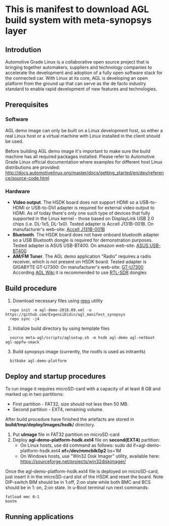 # This is manifest to download AGL build system with meta-synopsys layer

## Introdution
Automotive Grade Linux is a collaborative open source project that is bringing together automakers, suppliers and technology 
companies to accelerate the development and adoption of a fully open software stack for the connected car.
With Linux at its core, AGL is developing an open platform from the ground up that can serve as the de facto industry standard to enable rapid development of new features and technologies.


## Prerequisites
### Software
AGL demo image can only be built on a Linux development host, so either a real Linux host or a virtual machine with Linux installed in the client should be used.

Before building AGL demo image it's important to make sure the build machine has all required packages installed. Please refer to Automotive Grade Linux official documentation where examples for different host Linux distributions are provided:
http://docs.automotivelinux.org/master/docs/getting_started/en/dev/reference/source-code.html

### Hardware

* **Video output**.
  The HSDK board does not support HDMI so a USB-to-HDMI or USB-to-DVI adapter is required for external video output to HDMI. 
  As of today there's only one such type of devices that fully supported in the Linux kernel - 
  those based on DisplayLink USB 2.0 chips (i.e. DL-1x5, DL-1x0).
  Tested adapter is Accell J131B-001B. On manufacturer's web-site:
    [Accell J131B-001B](https://www.accellww.com/products/ultraav-usb-2-0-to-hdmi-adapter)
* **Bluetooth**.
  The HSDK board does not have onboard bluetooth adapter so a USB Bluetooth dongle is required for demonstration purposes.
  Tested adapter is ASUS USB-BT400. On amazon web-site: 
  [ASUS USB-BT400](https://www.amazon.com/Bluetooth-Receiver-Keyboards-Controllers-USB-BT400/dp/B00DJ83070/ref=sr_1_1?ie=UTF8&qid=1545843433&sr=8-1&keywords=ASUS+USB-BT400)
* **AM/FM Tuner**.
  The AGL demo application "Radio" requires a radio receiver, which is not present on HSDK board. 
  Tested adapter is GIGABYTE GT-U7300: On manufacturer's web-site: [GT-U7300](https://www.gigabyte.com/us/TV-Tuner-Dongle/U7300)
  According [AGL Wiki](https://wiki.automotivelinux.org/agl-distro/ces-2017-demo)  it is recommended to use [RTL-SDR](https://www.rtl-sdr.com/buy-rtl-sdr-dvb-t-dongles/) dongles 

## Build procedure
1. Download necessary files using [repo](https://source.android.com/setup/downloading#installing-repo) utility 
```
  repo init -m agl-demo-2018.09.xml -u https://github.com/EvgeniiDidin/agl_manifest_synopsys
  repo sync -j4 
```
2. Initialize build directory by using template files
```
  source meta-agl/scripts/aglsetup.sh -m hsdk agl-demo agl-netboot agl-appfw-smack
```
3. Build synopsys image (currently, the rootfs is used as initramfs)
```
  bitbake agl-demo-platform
```
## Deploy and startup procedures
To run image it requires microSD-card with a capacity of at least 8 GB and marked up in two partitions:
   * First partition - FAT32, size should not less then 50 MB.
   * Second partition - EXT4, remaining volume.
   
After build procedure have finished the artefacts are stored in **build/tmp/deploy/images/hsdk/** directory.
1) Put **uImage** file in FAT32 partition on microSD-card
2) Deploy **agl-demo-platform-hsdk.ext4** file on **second(EXT4)** partition:
    * On Linux hosts, use dd command as follows: sudo dd if=agl-demo-platform-hsdk.ext4 **of=/dev/mmcblk0p2** bs=1M
    * On Windows hosts, use "Win32 Disk Imager" utility, available here: https://sourceforge.net/projects/win32diskimager/

Once the agl-demo-platform-hsdk.ext4 file is deployed on microSD-card, just insert it in the microSD-card slot of the HSDK and reset the board. Note DIP-switch BIM should be in 1:off, 2:on state while both BMC and BCS should be in 1: on, 2:on state.
In u-Boot terminal run next commands:
```
fatload mmc 0:1
bootm
```

## Running applications

